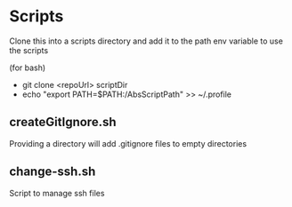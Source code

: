 # Scripts
Clone this into a scripts directory and add it to the path env variable to use the scripts

(for bash)
- git clone \<repoUrl\> scriptDir 
- echo "export PATH=$PATH:/AbsScriptPath" >> ~/.profile 

## createGitIgnore.sh
Providing a directory will add .gitignore files to empty directories

## change-ssh.sh
Script to manage ssh files
